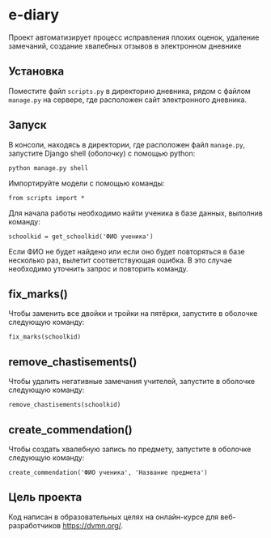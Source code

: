 # e-diary

Проект автоматизирует процесс исправления плохих оценок, удаление замечаний, создание хвалебных отзывов в электронном дневнике

## Установка

Поместите файл `scripts.py` в директорию дневника, рядом с файлом `manage.py` на сервере, где расположен сайт электронного дневника.


## Запуск

В консоли, находясь в директории, где расположен файл `manage.py`, запустите Django shell (оболочку) с помощью python:
```
python manage.py shell
```

Импортируйте модели с помощью команды:
```
from scripts import *
```

Для начала работы необходимо найти ученика в базе данных, выполнив команду:

` schoolkid = get_schoolkid('ФИО ученика') `

Если ФИО не будет найдено или если оно будет повторяться в базе несколько раз, вылетит соответствующая ошибка.
В это случае необходимо уточнить запрос и повторить команду.


## fix_marks()

Чтобы заменить все двойки и тройки на пятёрки, запустите в оболочке следующую команду:
```
fix_marks(schoolkid)
```

## remove_chastisements()

Чтобы удалить негативные замечания учителей, запустите в оболочке следующую команду:
```
remove_chastisements(schoolkid)
```

## create_commendation()

Чтобы создать хвалебную запись по предмету, запустите в оболочке следующую команду:

```
create_commendation('ФИО ученика', 'Название предмета')
```

## Цель проекта

Код написан в образовательных целях на онлайн-курсе для веб-разработчиков https://dvmn.org/.